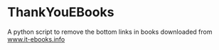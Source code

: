 # ThankYouEBooks
A python script to remove the bottom links in books downloaded from www.it-ebooks.info
